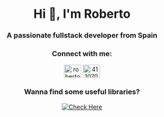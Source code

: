 <h1 align="center">Hi 👋, I'm Roberto</h1>
<h3 align="center">A passionate fullstack developer from Spain</h3>

<h3 align="center">Connect with me:</h3>
<p align="center">
<a href="https://linkedin.com/in/robertofernandezdiaz" target="blank"><img align="center" src="https://raw.githubusercontent.com/rahuldkjain/github-profile-readme-generator/master/src/images/icons/Social/linked-in-alt.svg" alt="robertofernandezdiaz" height="30" width="40" /></a>
<a href="https://stackoverflow.com/users/4110708" target="blank"><img align="center" src="https://raw.githubusercontent.com/rahuldkjain/github-profile-readme-generator/master/src/images/icons/Social/stack-overflow.svg" alt="4110708" height="30" width="40" /></a>
</p>

<h3 align="center">Wanna find some useful libraries?</h3>
<p align="center">
  <a href="https://github.com/robertofd1995?tab=stars"><img src="https://img.shields.io/badge/Check%20Here-yellow?style=for-the-badge" alt="Check Here"></a>
</p>

